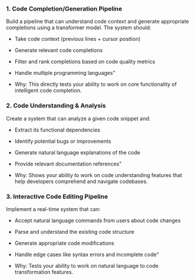 ### 1. Code Completion/Generation Pipeline
Build a pipeline that can understand code context and generate appropriate completions using a transformer model. The system should:

* Take code context (previous lines + cursor position)
* Generate relevant code completions
* Filter and rank completions based on code quality metrics
* Handle multiple programming languages"

* Why: This directly tests your ability to work on core functionality of intelligent code completion.

### 2. Code Understanding & Analysis
Create a system that can analyze a given code snippet and:

* Extract its functional dependencies 
* Identify potential bugs or improvements 
* Generate natural language explanations of the code 
* Provide relevant documentation references"

* Why: Shows your ability to work on code understanding features that help developers comprehend and navigate codebases.


### 3. Interactive Code Editing Pipeline
Implement a real-time system that can:

* Accept natural language commands from users about code changes 
* Parse and understand the existing code structure 
* Generate appropriate code modifications 
* Handle edge cases like syntax errors and incomplete code"

* Why: Tests your ability to work on natural language to code transformation features.

